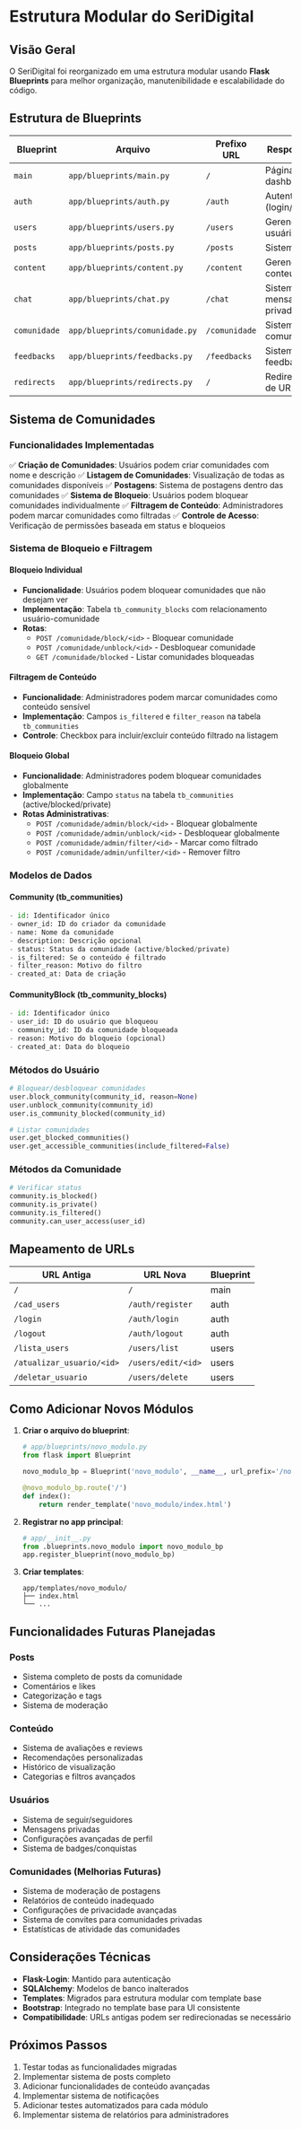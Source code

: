 # Estrutura Modular do SeriDigital

## Visão Geral

O SeriDigital foi reorganizado em uma estrutura modular usando **Flask Blueprints** para melhor organização, manutenibilidade e escalabilidade do código.

## Estrutura de Blueprints

| Blueprint | Arquivo | Prefixo URL | Responsabilidade |
|-----------|---------|-------------|------------------|
| `main` | `app/blueprints/main.py` | `/` | Página inicial e dashboard |
| `auth` | `app/blueprints/auth.py` | `/auth` | Autenticação (login/registro) |
| `users` | `app/blueprints/users.py` | `/users` | Gerenciamento de usuários |
| `posts` | `app/blueprints/posts.py` | `/posts` | Sistema de posts |
| `content` | `app/blueprints/content.py` | `/content` | Gerenciamento de conteúdo |
| `chat` | `app/blueprints/chat.py` | `/chat` | Sistema de mensagens privadas |
| `comunidade` | `app/blueprints/comunidade.py` | `/comunidade` | Sistema de comunidades |
| `feedbacks` | `app/blueprints/feedbacks.py` | `/feedbacks` | Sistema de feedback |
| `redirects` | `app/blueprints/redirects.py` | `/` | Redirecionamentos de URLs antigas |

## Sistema de Comunidades

### Funcionalidades Implementadas

✅ **Criação de Comunidades**: Usuários podem criar comunidades com nome e descrição
✅ **Listagem de Comunidades**: Visualização de todas as comunidades disponíveis
✅ **Postagens**: Sistema de postagens dentro das comunidades
✅ **Sistema de Bloqueio**: Usuários podem bloquear comunidades individualmente
✅ **Filtragem de Conteúdo**: Administradores podem marcar comunidades como filtradas
✅ **Controle de Acesso**: Verificação de permissões baseada em status e bloqueios

### Sistema de Bloqueio e Filtragem

#### Bloqueio Individual
- **Funcionalidade**: Usuários podem bloquear comunidades que não desejam ver
- **Implementação**: Tabela `tb_community_blocks` com relacionamento usuário-comunidade
- **Rotas**:
  - `POST /comunidade/block/<id>` - Bloquear comunidade
  - `POST /comunidade/unblock/<id>` - Desbloquear comunidade
  - `GET /comunidade/blocked` - Listar comunidades bloqueadas

#### Filtragem de Conteúdo
- **Funcionalidade**: Administradores podem marcar comunidades como conteúdo sensível
- **Implementação**: Campos `is_filtered` e `filter_reason` na tabela `tb_communities`
- **Controle**: Checkbox para incluir/excluir conteúdo filtrado na listagem

#### Bloqueio Global
- **Funcionalidade**: Administradores podem bloquear comunidades globalmente
- **Implementação**: Campo `status` na tabela `tb_communities` (active/blocked/private)
- **Rotas Administrativas**:
  - `POST /comunidade/admin/block/<id>` - Bloquear globalmente
  - `POST /comunidade/admin/unblock/<id>` - Desbloquear globalmente
  - `POST /comunidade/admin/filter/<id>` - Marcar como filtrado
  - `POST /comunidade/admin/unfilter/<id>` - Remover filtro

### Modelos de Dados

#### Community (tb_communities)
```python
- id: Identificador único
- owner_id: ID do criador da comunidade
- name: Nome da comunidade
- description: Descrição opcional
- status: Status da comunidade (active/blocked/private)
- is_filtered: Se o conteúdo é filtrado
- filter_reason: Motivo do filtro
- created_at: Data de criação
```

#### CommunityBlock (tb_community_blocks)
```python
- id: Identificador único
- user_id: ID do usuário que bloqueou
- community_id: ID da comunidade bloqueada
- reason: Motivo do bloqueio (opcional)
- created_at: Data do bloqueio
```

### Métodos do Usuário
```python
# Bloquear/desbloquear comunidades
user.block_community(community_id, reason=None)
user.unblock_community(community_id)
user.is_community_blocked(community_id)

# Listar comunidades
user.get_blocked_communities()
user.get_accessible_communities(include_filtered=False)
```

### Métodos da Comunidade
```python
# Verificar status
community.is_blocked()
community.is_private()
community.is_filtered()
community.can_user_access(user_id)
```

## Mapeamento de URLs

| URL Antiga | URL Nova | Blueprint |
|------------|----------|-----------|
| `/` | `/` | main |
| `/cad_users` | `/auth/register` | auth |
| `/login` | `/auth/login` | auth |
| `/logout` | `/auth/logout` | auth |
| `/lista_users` | `/users/list` | users |
| `/atualizar_usuario/<id>` | `/users/edit/<id>` | users |
| `/deletar_usuario` | `/users/delete` | users |

## Como Adicionar Novos Módulos

1. **Criar o arquivo do blueprint**:
   ```python
   # app/blueprints/novo_modulo.py
   from flask import Blueprint
   
   novo_modulo_bp = Blueprint('novo_modulo', __name__, url_prefix='/novo_modulo')
   
   @novo_modulo_bp.route('/')
   def index():
       return render_template('novo_modulo/index.html')
   ```

2. **Registrar no app principal**:
   ```python
   # app/__init__.py
   from .blueprints.novo_modulo import novo_modulo_bp
   app.register_blueprint(novo_modulo_bp)
   ```

3. **Criar templates**:
   ```
   app/templates/novo_modulo/
   ├── index.html
   └── ...
   ```

## Funcionalidades Futuras Planejadas

### Posts
- Sistema completo de posts da comunidade
- Comentários e likes
- Categorização e tags
- Sistema de moderação

### Conteúdo
- Sistema de avaliações e reviews
- Recomendações personalizadas
- Histórico de visualização
- Categorias e filtros avançados

### Usuários
- Sistema de seguir/seguidores
- Mensagens privadas
- Configurações avançadas de perfil
- Sistema de badges/conquistas

### Comunidades (Melhorias Futuras)
- Sistema de moderação de postagens
- Relatórios de conteúdo inadequado
- Configurações de privacidade avançadas
- Sistema de convites para comunidades privadas
- Estatísticas de atividade das comunidades

## Considerações Técnicas

- **Flask-Login**: Mantido para autenticação
- **SQLAlchemy**: Modelos de banco inalterados
- **Templates**: Migrados para estrutura modular com template base
- **Bootstrap**: Integrado no template base para UI consistente
- **Compatibilidade**: URLs antigas podem ser redirecionadas se necessário

## Próximos Passos

1. Testar todas as funcionalidades migradas
2. Implementar sistema de posts completo
3. Adicionar funcionalidades de conteúdo avançadas
4. Implementar sistema de notificações
5. Adicionar testes automatizados para cada módulo
6. Implementar sistema de relatórios para administradores